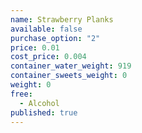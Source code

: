 ```yaml
---
name: Strawberry Planks
available: false
purchase_option: "2"
price: 0.01
cost_price: 0.004
container_water_weight: 919
container_sweets_weight: 0
weight: 0
free: 
  - Alcohol
published: true
---
```

